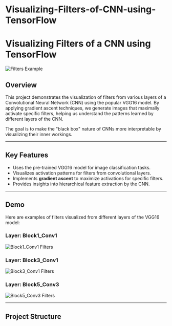 # Visualizing-Filters-of-CNN-using-TensorFlow
# **Visualizing Filters of a CNN using TensorFlow**

![Filters Example](images/filter_visualization_sample.png)

## **Overview**
This project demonstrates the visualization of filters from various layers of a Convolutional Neural Network (CNN) using the popular VGG16 model. By applying gradient ascent techniques, we generate images that maximally activate specific filters, helping us understand the patterns learned by different layers of the CNN.

The goal is to make the "black box" nature of CNNs more interpretable by visualizing their inner workings.

---

## **Key Features**
- Uses the pre-trained VGG16 model for image classification tasks.
- Visualizes activation patterns for filters from convolutional layers.
- Implements **gradient ascent** to maximize activations for specific filters.
- Provides insights into hierarchical feature extraction by the CNN.

---

## **Demo**
Here are examples of filters visualized from different layers of the VGG16 model:

### **Layer: Block1_Conv1**
![Block1_Conv1 Filters](images/block1_conv1_filters.png)

### **Layer: Block3_Conv1**
![Block3_Conv1 Filters](images/block3_conv1_filters.png)

### **Layer: Block5_Conv3**
![Block5_Conv3 Filters](images/block5_conv3_filters.png)

---

## **Project Structure**
